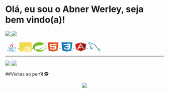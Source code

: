 # Olá, eu sou o Abner Werley, seja bem vindo(a)!


<div>
  <a href="https://https://github.com/abnerwerley">
  <img height="175em" src="https://github-readme-stats.vercel.app/api?username=abnerwerley&show_icons=true&theme=outrun&include_all_commits=true&count_private=true"/>
  <img height="175em" src="https://github-readme-stats.vercel.app/api/top-langs/?username=abnerwerley&layout=compact&langs_count=7&theme=outrun"/>
</div>

 <div style="display: inline_block"><br>
  <img align="center" alt="Java" height="30" width="40" src="https://raw.githubusercontent.com/devicons/devicon/master/icons/java/java-original.svg">
  <img align="center" alt="JavaScript" height="30" width="40" src="https://raw.githubusercontent.com/devicons/devicon/master/icons/javascript/javascript-plain.svg">
  <img align="center" alt="Spring" height="30" width="40" src="https://raw.githubusercontent.com/devicons/devicon/master/icons/spring/spring-original.svg">
  <img align="center" alt="HTML5" height="30" width="40" src="https://raw.githubusercontent.com/devicons/devicon/master/icons/html5/html5-original.svg">
  <img align="center" alt="CSS3" height="30" width="40" src="https://raw.githubusercontent.com/devicons/devicon/master/icons/css3/css3-original.svg">
  <img align="center" alt="Angular" height="30" width="40" src="https://raw.githubusercontent.com/devicons/devicon/master/icons/angularjs/angularjs-original.svg">
  <img align="center" alt="MySQL" height="30" width="40" src="https://raw.githubusercontent.com/devicons/devicon/master/icons/mysql/mysql-original.svg">
</div>

<hr>

[<img src="https://img.shields.io/badge/linkedin-%230077B5.svg?&style=for-the-badge&logo=linkedin&logoColor=white" target="blank" />](https://www.linkedin.com/in/abnerwerleysilva/) 
[<img src="https://img.shields.io/badge/-gmail-2EC866?style=for-the-badge&logo=gmail&logoColor=white" />](mailto:abnerwerley77@gmail.com)
    

 ##Visitas ao perfil :detective: <br>
 <p align="center"> 
   <img alingn="center" src="https://profile-counter.glitch.me/abnerwerley/count.svg" />
 </p> 
